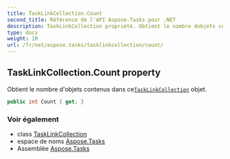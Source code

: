 ```yaml
---
title: TaskLinkCollection.Count
second_title: Référence de l'API Aspose.Tasks pour .NET
description: TaskLinkCollection propriété. Obtient le nombre dobjets contenus dans ceTaskLinkCollection objet.
type: docs
weight: 10
url: /fr/net/aspose.tasks/tasklinkcollection/count/
---
```

## TaskLinkCollection.Count property

Obtient le nombre d'objets contenus dans ce[`TaskLinkCollection`](../) objet.

```csharp
public int Count { get; }
```

### Voir également

* class [TaskLinkCollection](../)
* espace de noms [Aspose.Tasks](../../tasklinkcollection/)
* Assemblée [Aspose.Tasks](../../../)


